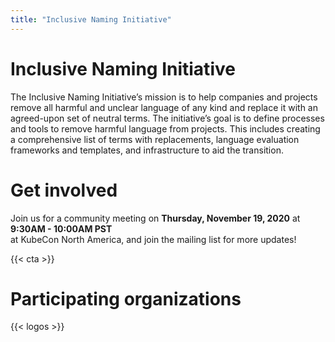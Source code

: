 ```yaml
---
title: "Inclusive Naming Initiative"
---
```


# Inclusive Naming Initiative

The Inclusive Naming Initiative’s mission is to help companies and projects remove all harmful and unclear language of any kind and replace it with an agreed-upon set of neutral terms. The initiative’s goal is to define processes and tools to remove harmful language from projects. This includes creating a comprehensive list of terms with replacements, language evaluation frameworks and templates, and infrastructure to aid the transition. 

# Get involved

Join us for a community meeting on **Thursday, November 19, 2020** at **9:30AM - 10:00AM PST**   
at KubeCon North America, and join the mailing list for more updates!

{{< cta >}}


# Participating organizations 

{{< logos >}}
